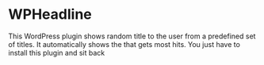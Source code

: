 # WPHeadline
This WordPress plugin shows random title to the user from a predefined set of titles. It automatically shows the that gets most hits. You just have to install this plugin and sit back
